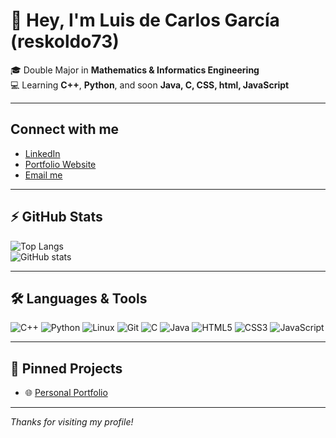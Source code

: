 <!--
**reskoldo73/reskoldo73** is a ✨ _special_ ✨ repository because its `README.md` (this file) appears on your GitHub profile.

Here are some ideas to get you started:

- 🔭 I’m currently working on ...
- 🌱 I’m currently learning ...
- 👯 I’m looking to collaborate on ...
- 🤔 I’m looking for help with ...
- 💬 Ask me about ...
- 📫 How to reach me: ...
- 😄 Pronouns: ...
- ⚡ Fun fact: ...
-->

# 👋 Hey, I'm Luis de Carlos García (reskoldo73)

🎓 Double Major in **Mathematics & Informatics Engineering**  
💻 Learning **C++**, **Python**, and soon **Java, C, CSS, html, JavaScript**  


---

## Connect with me
- [LinkedIn](https://www.linkedin.com/in/luis-de-carlos/)  
- [Portfolio Website](https://reskoldo73.github.io)
- [Email me](mailto:reskoldo73@gmail.com)


---

## ⚡ GitHub Stats

![Top Langs](https://github-readme-stats.vercel.app/api/top-langs/?username=reskoldo73&layout=compact&theme=graywhite)  
![GitHub stats](https://github-readme-stats.vercel.app/api?username=reskoldo73&show_icons=true&theme=graywhite)  

---

## 🛠️ Languages & Tools

![C++](https://img.shields.io/badge/C++-00599C?style=for-the-badge&logo=cplusplus&logoColor=white)
![Python](https://img.shields.io/badge/Python-3776AB?style=for-the-badge&logo=python&logoColor=white)
![Linux](https://img.shields.io/badge/Linux-FCC624?style=for-the-badge&logo=linux&logoColor=black)
![Git](https://img.shields.io/badge/Git-F05032?style=for-the-badge&logo=git&logoColor=white)
![C](https://img.shields.io/badge/C-00599C?style=for-the-badge&logo=c&logoColor=white)
![Java](https://img.shields.io/badge/Java-007396?style=for-the-badge&logo=java&logoColor=white)
![HTML5](https://img.shields.io/badge/HTML5-E34F26?style=for-the-badge&logo=html5&logoColor=white)
![CSS3](https://img.shields.io/badge/CSS3-1572B6?style=for-the-badge&logo=css3&logoColor=white)
![JavaScript](https://img.shields.io/badge/JavaScript-F7DF1E?style=for-the-badge&logo=javascript&logoColor=black)



---

## 📌 Pinned Projects
- 🌐 [Personal Portfolio](https://github.com/reskoldo73/portfolio)

---

*Thanks for visiting my profile!* 

